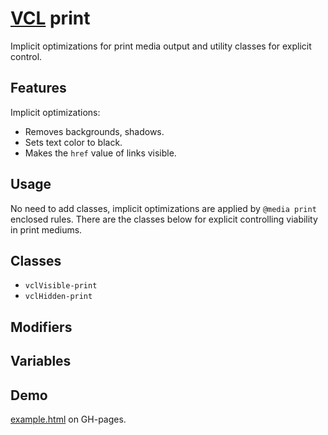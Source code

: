 # [VCL](https://vcl.github.io/) print

Implicit optimizations for print media output and utility classes for explicit
control.

## Features

Implicit optimizations:

- Removes backgrounds, shadows.
- Sets text color to black.
- Makes the `href` value of links visible.

## Usage

No need to add classes, implicit optimizations are applied by `@media print`
enclosed rules. There are the classes below for explicit controlling viability
in print mediums.

## Classes

- `vclVisible-print`
- `vclHidden-print`

## Modifiers

## Variables

## Demo

[example.html](/demo/example.html) on GH-pages.
